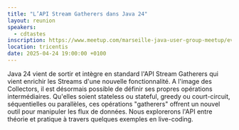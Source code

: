 ```yaml
---
title: "L’API Stream Gatherers dans Java 24"
layout: reunion
speakers:
  - cdtastes
inscription: https://www.meetup.com/marseille-java-user-group-meetup/events/307157408/
location: tricentis
date: 2025-04-24 19:00:00 +0100
---
```


Java 24 vient de sortir et intègre en standard l'API Stream Gatherers qui vient
enrichir les Streams d'une nouvelle fonctionnalité.  A l'image des Collectors,
il est désormais possible de définir ses propres opérations intermédiaires.
Qu'elles soient stateless ou stateful, greedy ou court-circuit, séquentielles
ou parallèles, ces opérations "gatherers" offrent un nouvel outil pour
manipuler les flux de données.  Nous explorerons l'API entre théorie et
pratique à travers quelques exemples en live-coding.




